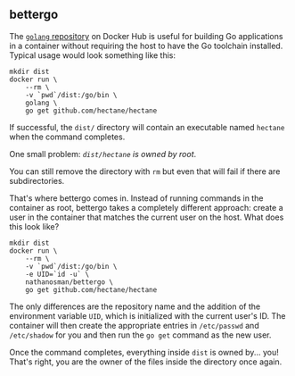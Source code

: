 ## bettergo

The [`golang` repository](https://hub.docker.com/_/golang/) on Docker Hub is useful for building Go applications in a container without requiring the host to have the Go toolchain installed. Typical usage would look something like this:

    mkdir dist
    docker run \
        --rm \
        -v `pwd`/dist:/go/bin \
        golang \
        go get github.com/hectane/hectane

If successful, the `dist/` directory will contain an executable named `hectane` when the command completes.

One small problem: _`dist/hectane` is owned by root_.

You can still remove the directory with `rm` but even that will fail if there are subdirectories.

That's where bettergo comes in. Instead of running commands in the container as root, bettergo takes a completely different approach: create a user in the container that matches the current user on the host. What does this look like?

    mkdir dist
    docker run \
        --rm \
        -v `pwd`/dist:/go/bin \
        -e UID=`id -u` \
        nathanosman/bettergo \
        go get github.com/hectane/hectane

The only differences are the repository name and the addition of the environment variable `UID`, which is initialized with the current user's ID. The container will then create the appropriate entries in `/etc/passwd` and `/etc/shadow` for you and then run the `go get` command as the new user.

Once the command completes, everything inside `dist` is owned by... you! That's right, you are the owner of the files inside the directory once again.
